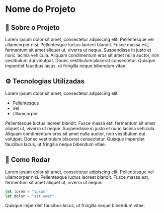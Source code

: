 <!-- Esse template de README.md é apenas uma sugestão. Lembrando que HTML funciona aqui! -->
<!-- Ao longo do documento, algumas partes estarão comentadas e podem ser utilizadas opcionalmente. -->

<!-- Se o projeto tiver uma logo, pode ser interessante colocá-la aqui. -->
# Nome do Projeto

<!-- Descreva brevemente o objetivo do projeto, será a primeira parte lida ao entrar no repositório. -->
<!-- Links essenciais (como onde o projeto está sendo hospedado se for web) podem ficar aqui também. -->
## 🧪 Sobre o Projeto
Lorem ipsum dolor sit amet, consectetur adipiscing elit. Pellentesque vel ullamcorper nisi. Pellentesque luctus laoreet blandit. Fusce massa est, fermentum sit amet aliquet ut, viverra ut neque. Suspendisse in justo et nunc lacinia vehicula. Aliquam condimentum eros sit amet nulla auctor, non vestibulum dui volutpat. Donec vestibulum placerat consectetur. Quisque imperdiet faucibus lacus, ut fringilla neque bibendum vitae.

<!-- Essa seção pode ser usada para detalhar de forma mais técnica os processos empregados no projeto. -->
## ⚙️ Tecnologias Utilizadas
Lorem ipsum dolor sit amet, consectetur adipiscing elit: 
- Pellentesque
- Vel
- Ullamcorper

Pellentesque luctus laoreet blandit. Fusce massa est, fermentum sit amet aliquet ut, viverra ut neque. Suspendisse in justo et nunc lacinia vehicula. Aliquam condimentum eros sit amet nulla auctor, non vestibulum dui volutpat. Donec vestibulum placerat consectetur. Quisque imperdiet faucibus lacus, ut fringilla neque bibendum vitae.

<!-- Descreva em detalhes como fazer o projeto rodar localmente, incluindo as depedências que devem ser instaladas. -->
<!-- É interessante utilizar blocos de código nessa seção para mostrar os comandos que devem ser executados. -->
## 📝 Como Rodar
Lorem ipsum dolor sit amet, consectetur adipiscing elit. Pellentesque vel ullamcorper nisi. Pellentesque luctus laoreet blandit. Fusce massa est, fermentum sit amet aliquet ut, viverra ut neque:
```javascript
let lorem = "ipsum"
let dolor = "sit amet"
```
Quisque imperdiet faucibus lacus, ut fringilla neque bibendum vitae.

<!-- Descreva o processo de contribuir para o projeto: issues, pull requests, etc... -->
<!-- Para projetos maiores, é interessante ter linkado aqui um documento de contribuição com ainda mais detalhes. -->
<!--
## 🤝 Como Contribuir
Lorem ipsum dolor sit amet, consectetur adipiscing elit. Pellentesque vel ullamcorper nisi. Pellentesque luctus laoreet blandit. Fusce massa est, fermentum sit amet aliquet ut, viverra ut neque.
-->

<!-- Imagens do projeto rodando ou de gráficos que expliquem seu funcionamento podem ser anexados aqui. -->
<!-- As imagens podem estar hospedadas no próprio projeto. -->
<!--
## 📷 Screenshots
<img src="https://github.com/USPCodeLabSanca/Site-USPCodeLab/blob/938f77ae42d295c8856ea90fb1ed78616badd1d8/frontend/src/assets/logos/logo.png" alt="Imagem de Exemplo" width="738">
-->

<!-- Em alguns casos, é interessante ter um email ou telegram de contato para o projeto. Geralmente do líder do projeto. -->
<!--
## ☎️ Contato
**Email:** user@email.com

**Telegram:** @user
-->


